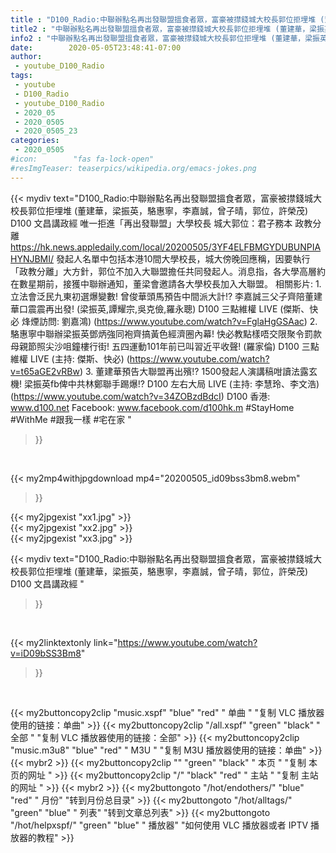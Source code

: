 ```yaml
---
title : "D100_Radio:中聯辦點名再出發聯盟搵食者眾，富豪被㩒錢城大校長郭位拒埋堆 (董建華，梁振英，駱惠寧，李嘉誠，曾子晴，郭位，許榮茂) D100 文昌講政經 "
title2 : "中聯辦點名再出發聯盟搵食者眾，富豪被㩒錢城大校長郭位拒埋堆 (董建華，梁振英，駱惠寧，李嘉誠，曾子晴，郭位，許榮茂) D100 文昌講政經 "
info2 : "中聯辦點名再出發聯盟搵食者眾，富豪被㩒錢城大校長郭位拒埋堆 (董建華，梁振英，駱惠寧，李嘉誠，曾子晴，郭位，許榮茂) D100 文昌講政經  唯一拒進「再出發聯盟」大學校長 城大郭位：君子務本 政教分離  https://hk.news.appledaily.com/local/20200505/3YF4ELFBMGYDUBUNPIAHYNJBMI/ 發起人名單中包括本港10間大學校長，城大傍晚回應稱，因要執行「政教分離」大方針，郭位不加入大聯盟擔任共同發起人。消息指，各大學高層約在數星期前，接獲中聯辦通知，董梁會邀請各大學校長加入大聯盟。  相關影片: 1. 立法會泛民九東初選爆變數! 曾俊華頭馬預告中間派大計!? 李嘉誠三父子齊陪董建華口震震再出發! (梁振英,譚耀宗,吳克儉,羅永聰) D100 三點維權 LIVE (傑斯、快必 烽煙訪問: 劉嘉鴻) (https://www.youtube.com/watch?v=FglaHgGSAac) 2. 駱惠寧中聯辦梁振英鄧炳強同袍齊搞黃色經濟圈內幕! 快必教點樣唔交限聚令罰款母親節照尖沙咀鐘樓行街! 五四運動101年前已叫習近平收聲! (羅家倫) D100 三點維權 LIVE (主持: 傑斯、快必) (https://www.youtube.com/watch?v=t65aGE2vRBw) 3. 董建華預告大聯盟再出殯!? 1500發起人演講稿咁讀法露玄機! 梁振英fb俾中共林鄭聯手踢爆!?  D100 左右大局 LIVE  (主持: 李慧玲、李文浩) (https://www.youtube.com/watch?v=34ZOBzdBdcI)  D100 香港: www.d100.net Facebook: www.facebook.com/d100hk.m  #StayHome #WithMe #跟我一樣 #宅在家 "
date:        2020-05-05T23:48:41-07:00
author:
 - youtube_D100_Radio
tags:
 - youtube
 - D100_Radio
 - youtube_D100_Radio
 - 2020_05
 - 2020_0505
 - 2020_0505_23
categories:
 - 2020_0505
#icon:        "fas fa-lock-open"
#resImgTeaser: teaserpics/wikipedia.org/emacs-jokes.png
---
```


{{< mydiv text="D100_Radio:中聯辦點名再出發聯盟搵食者眾，富豪被㩒錢城大校長郭位拒埋堆 (董建華，梁振英，駱惠寧，李嘉誠，曾子晴，郭位，許榮茂) D100 文昌講政經  唯一拒進「再出發聯盟」大學校長 城大郭位：君子務本 政教分離  https://hk.news.appledaily.com/local/20200505/3YF4ELFBMGYDUBUNPIAHYNJBMI/ 發起人名單中包括本港10間大學校長，城大傍晚回應稱，因要執行「政教分離」大方針，郭位不加入大聯盟擔任共同發起人。消息指，各大學高層約在數星期前，接獲中聯辦通知，董梁會邀請各大學校長加入大聯盟。  相關影片: 1. 立法會泛民九東初選爆變數! 曾俊華頭馬預告中間派大計!? 李嘉誠三父子齊陪董建華口震震再出發! (梁振英,譚耀宗,吳克儉,羅永聰) D100 三點維權 LIVE (傑斯、快必 烽煙訪問: 劉嘉鴻) (https://www.youtube.com/watch?v=FglaHgGSAac) 2. 駱惠寧中聯辦梁振英鄧炳強同袍齊搞黃色經濟圈內幕! 快必教點樣唔交限聚令罰款母親節照尖沙咀鐘樓行街! 五四運動101年前已叫習近平收聲! (羅家倫) D100 三點維權 LIVE (主持: 傑斯、快必) (https://www.youtube.com/watch?v=t65aGE2vRBw) 3. 董建華預告大聯盟再出殯!? 1500發起人演講稿咁讀法露玄機! 梁振英fb俾中共林鄭聯手踢爆!?  D100 左右大局 LIVE  (主持: 李慧玲、李文浩) (https://www.youtube.com/watch?v=34ZOBzdBdcI)  D100 香港: www.d100.net Facebook: www.facebook.com/d100hk.m  #StayHome #WithMe #跟我一樣 #宅在家 "
>}}
<br>


{{< my2mp4withjpgdownload mp4="20200505_id09bss3bm8.webm"
>}}

{{< my2jpgexist "xx1.jpg" >}}<br>
{{< my2jpgexist "xx2.jpg" >}}<br>
{{< my2jpgexist "xx3.jpg" >}}<br>



{{< mydiv text="D100_Radio:中聯辦點名再出發聯盟搵食者眾，富豪被㩒錢城大校長郭位拒埋堆 (董建華，梁振英，駱惠寧，李嘉誠，曾子晴，郭位，許榮茂) D100 文昌講政經 "
>}}
<br>

{{< my2linktextonly link="https://www.youtube.com/watch?v=iD09bSS3Bm8"
>}}


<br>

{{< my2buttoncopy2clip "music.xspf"        "blue"   "red"    " 单曲 "  "复制 VLC 播放器使用的链接：单曲" >}} {{< my2buttoncopy2clip "/all.xspf"         "green"  "black"  " 全部 "  "复制 VLC 播放器使用的链接：全部" >}} {{< my2buttoncopy2clip "music.m3u8"        "blue"   "red"    " M3U  "    "复制 M3U 播放器使用的链接：单曲" >}} {{< mybr2 >}} {{< my2buttoncopy2clip ""                  "green"  "black"  " 本页 "    "复制 本页的网址 " >}} {{< my2buttoncopy2clip "/"                 "black"  "red"    " 主站 "    "复制 主站的网址 " >}} {{< mybr2 >}} {{< my2buttongoto      "/hot/endothers/"   "blue"   "red"    " 月份"   "转到月份总目录" >}} {{< my2buttongoto      "/hot/alltags/"     "green"  "blue"   " 列表"   "转到文章总列表" >}} {{< my2buttongoto      "/hot/helpxspf/"    "green"  "blue"   " 播放器" "如何使用 VLC 播放器或者 IPTV 播放器的教程" >}} 
